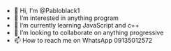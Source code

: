 - 👋 Hi, I’m @Pabloblack1
- 👀 I’m interested in anything program
- 🌱 I’m currently learning JavaScript and c++
- 💞️ I’m looking to collaborate on anything progressive
- 📫 How to reach me on WhatsApp 09135012572
